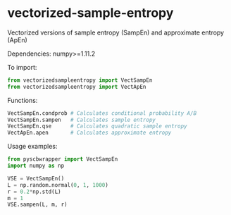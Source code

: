 # vectorized-sample-entropy
Vectorized versions of sample entropy (SampEn) and approximate entropy (ApEn)

Dependencies: numpy>=1.11.2

To import: 
```python
from vectorizedsampleentropy import VectSampEn
from vectorizedsampleentropy import VectApEn
```

Functions: 
```python
VectSampEn.condprob # Calculates conditional probability A/B
VectSampEn.sampen   # Calculates sample entropy
VectSampEn.qse      # Calculates quadratic sample entropy
VectApEn.apen       # Calculates approximate entropy
```

Usage examples: 
```python
from pyscbwrapper import VectSampEn
import numpy as np

VSE = VectSampEn()
L = np.random.normal(0, 1, 1000)
r = 0.2*np.std(L)
m = 1
VSE.sampen(L, m, r)
```
